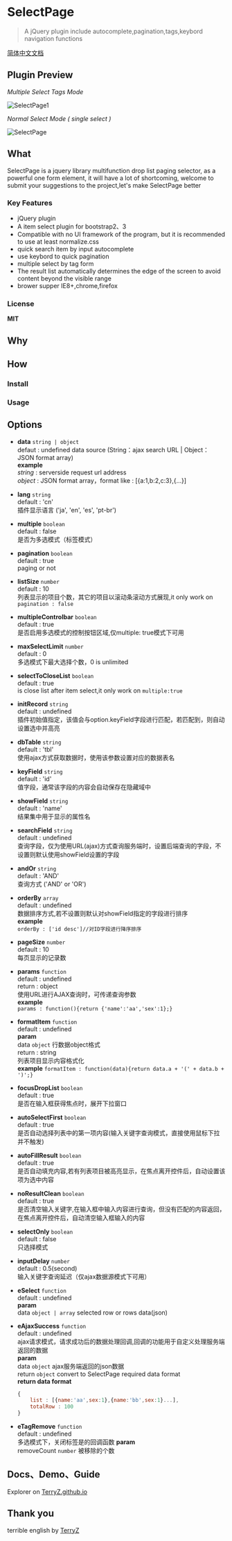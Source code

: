 # SelectPage

> A jQuery plugin include autocomplete,pagination,tags,keybord navigation functions

[简体中文文档](README-CN.md)

## Plugin Preview

*Multiple Select Tags Mode*

![SelectPage1](https://terryz.github.io/image/SelectPage1.png)

*Normal Select Mode ( single select )*

![SelectPage](https://terryz.github.io/image/SelectPage.png)


## What

SelectPage is a jquery library multifunction drop list paging selector, as a powerful one form element, it will have a lot of shortcoming, welcome to submit your suggestions to the project,let's make SelectPage better

### Key Features

<ul>
	<li>jQuery plugin</li>
	<li>A item select plugin for bootstrap2、3</li>
	<li>Compatible with no UI framework of the program, but it is recommended to use at least normalize.css</li>
	<li>quick search item by input autocomplete</li>
	<li>use keybord to quick pagination</li>
	<li>multiple select by tag form</li>
	<li>The result list automatically determines the edge of the screen to avoid content beyond the visible range</li>
	<li>brower supper IE8+,chrome,firefox</li>
</ul>

### License

**MIT**

## Why

## How

### Install
### Usage

## Options

- **data** `string | object`  
  defaut : undefined
  data source (String：ajax search URL | Object：JSON format array)  
  **example**  
  *string* : serverside request url address  
  *object* : JSON format array，format like : [{a:1,b:2,c:3},{...}]

- **lang** `string`  
  default : 'cn'  
  插件显示语言 ('ja', 'en', 'es', 'pt-br')

- **multiple** `boolean`  
  default : false  
  是否为多选模式（标签模式）

- **pagination** `boolean`  
  default : true  
  paging or not

- **listSize** `number`  
  default : 10  
  列表显示的项目个数，其它的项目以滚动条滚动方式展现,it only work on `pagination : false`

- **multipleControlbar** `boolean`  
  default : true  
  是否启用多选模式的控制按钮区域,仅multiple: true模式下可用

- **maxSelectLimit** `number`  
  default : 0  
  多选模式下最大选择个数，0 is unlimited

- **selectToCloseList** `boolean`  
  default : true  
  is close list after item select,it only work on `multiple:true`

- **initRecord** `string`  
  default : undefined  
  插件初始值指定，该值会与option.keyField字段进行匹配，若匹配到，则自动设置选中并高亮

- **dbTable** `string`  
  default : 'tbl'  
  使用ajax方式获取数据时，使用该参数设置对应的数据表名

- **keyField** `string`  
  default : 'id'  
  值字段，通常该字段的内容会自动保存在隐藏域中

- **showField** `string`  
  default : 'name'  
  结果集中用于显示的属性名

- **searchField** `string`  
  default : undefined  
  查询字段，仅为使用URL(ajax)方式查询服务端时，设置后端查询的字段，不设置则默认使用showField设置的字段

- **andOr** `string`  
  default : 'AND'  
  查询方式 ('AND' or 'OR')

- **orderBy** `array`  
  default : undefined  
  数据排序方式,若不设置则默认对showField指定的字段进行排序  
  **example**  
  `orderBy : ['id desc']//对ID字段进行降序排序`

- **pageSize** `number`  
  default : 10  
  每页显示的记录数

- **params** `function`  
  default : undefined  
  return : object  
  使用URL进行AJAX查询时，可传递查询参数  
  **example**  
  `params : function(){return {'name':'aa','sex':1};}`

- **formatItem** `function`  
  default : undefined  
  **param**  
  data `object` 行数据object格式  
  return : string  
  列表项目显示内容格式化  
  **example**
  `formatItem : function(data){return data.a + '(' + data.b + ')';}`


- **focusDropList** `boolean`  
  default : true  
  是否在输入框获得焦点时，展开下拉窗口

- **autoSelectFirst** `boolean`  
  default : true  
  是否自动选择列表中的第一项内容(输入关键字查询模式，直接使用鼠标下拉并不触发)

- **autoFillResult** `boolean`  
  default : true  
  是否自动填充内容,若有列表项目被高亮显示，在焦点离开控件后，自动设置该项为选中内容

- **noResultClean** `boolean`  
  default : true  
  是否清空输入关键字,在输入框中输入内容进行查询，但没有匹配的内容返回，在焦点离开控件后，自动清空输入框输入的内容

- **selectOnly** `boolean`  
  default : false  
  只选择模式

- **inputDelay** `number`  
  default : 0.5(second)  
  输入关键字查询延迟（仅ajax数据源模式下可用）

- **eSelect** `function`  
  default : undefined  
  **param**  
  data `object | array` selected row or rows data(json)

- **eAjaxSuccess** `function`  
  default : undefined  
  ajax请求模式，请求成功后的数据处理回调,回调的功能用于自定义处理服务端返回的数据  
  **param**  
  data `object` ajax服务端返回的json数据  
  return `object` convert to SelectPage required data format  
  **return data format**  
  ```js
  {
	  list : [{name:'aa',sex:1},{name:'bb',sex:1}...],
	  totalRow : 100
  }
  ```

- **eTagRemove** `function`  
  default : undefined  
  多选模式下，关闭标签是的回调函数
  **param**  
  removeCount `number` 被移除的个数

## Docs、Demo、Guide

Explorer on [TerryZ.github.io](https://TerryZ.github.io)

## Thank you
terrible english by [TerryZ](https://github.com/TerryZ)